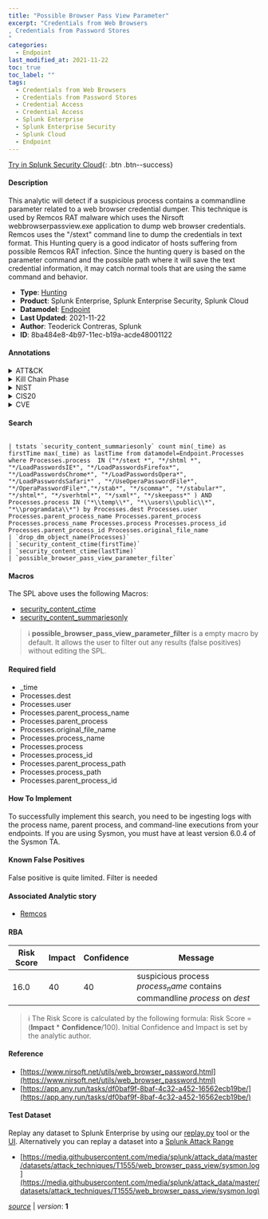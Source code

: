 ```yaml
---
title: "Possible Browser Pass View Parameter"
excerpt: "Credentials from Web Browsers
, Credentials from Password Stores
"
categories:
  - Endpoint
last_modified_at: 2021-11-22
toc: true
toc_label: ""
tags:
  - Credentials from Web Browsers
  - Credentials from Password Stores
  - Credential Access
  - Credential Access
  - Splunk Enterprise
  - Splunk Enterprise Security
  - Splunk Cloud
  - Endpoint
---
```




[Try in Splunk Security Cloud](https://www.splunk.com/en_us/products/cyber-security.html){: .btn .btn--success}

#### Description

This analytic will detect if a suspicious process contains a commandline parameter related to a web browser credential dumper. This technique is used by Remcos RAT malware which uses the Nirsoft webbrowserpassview.exe application to dump web browser credentials. Remcos uses the "/stext" command line to dump the credentials in text format. This Hunting query is a good indicator of hosts suffering from possible Remcos RAT infection. Since the hunting query is based on the parameter command and the possible path where it will save the text credential information, it may catch normal tools that are using the same command and behavior.

- **Type**: [Hunting](https://github.com/splunk/security_content/wiki/Detection-Analytic-Types)
- **Product**: Splunk Enterprise, Splunk Enterprise Security, Splunk Cloud
- **Datamodel**: [Endpoint](https://docs.splunk.com/Documentation/CIM/latest/User/Endpoint)
- **Last Updated**: 2021-11-22
- **Author**: Teoderick Contreras, Splunk
- **ID**: 8ba484e8-4b97-11ec-b19a-acde48001122


#### Annotations

<details>
  <summary>ATT&CK</summary>

<div markdown="1">


| ID             | Technique        |  Tactic             |
| -------------- | ---------------- |-------------------- |
| [T1555.003](https://attack.mitre.org/techniques/T1555/003/) | Credentials from Web Browsers | Credential Access |

| [T1555](https://attack.mitre.org/techniques/T1555/) | Credentials from Password Stores | Credential Access |

</div>
</details>


<details>
  <summary>Kill Chain Phase</summary>

<div markdown="1">

* Exploitation


</div>
</details>


<details>
  <summary>NIST</summary>

<div markdown="1">



</div>
</details>

<details>
  <summary>CIS20</summary>

<div markdown="1">



</div>
</details>

<details>
  <summary>CVE</summary>

<div markdown="1">


</div>
</details>

#### Search 

```

| tstats `security_content_summariesonly` count min(_time) as firstTime max(_time) as lastTime from datamodel=Endpoint.Processes where Processes.process  IN ("*/stext *", "*/shtml *", "*/LoadPasswordsIE*", "*/LoadPasswordsFirefox*", "*/LoadPasswordsChrome*", "*/LoadPasswordsOpera*", "*/LoadPasswordsSafari*" , "*/UseOperaPasswordFile*", "*/OperaPasswordFile*","*/stab*", "*/scomma*", "*/stabular*", "*/shtml*", "*/sverhtml*", "*/sxml*", "*/skeepass*" ) AND Processes.process IN ("*\\temp\\*", "*\\users\\public\\*", "*\\programdata\\*") by Processes.dest Processes.user Processes.parent_process_name Processes.parent_process Processes.process_name Processes.process Processes.process_id Processes.parent_process_id Processes.original_file_name 
| `drop_dm_object_name(Processes)` 
| `security_content_ctime(firstTime)` 
| `security_content_ctime(lastTime)` 
| `possible_browser_pass_view_parameter_filter`
```

#### Macros
The SPL above uses the following Macros:
* [security_content_ctime](https://github.com/splunk/security_content/blob/develop/macros/security_content_ctime.yml)
* [security_content_summariesonly](https://github.com/splunk/security_content/blob/develop/macros/security_content_summariesonly.yml)

> :information_source:
> **possible_browser_pass_view_parameter_filter** is a empty macro by default. It allows the user to filter out any results (false positives) without editing the SPL.

#### Required field
* _time
* Processes.dest
* Processes.user
* Processes.parent_process_name
* Processes.parent_process
* Processes.original_file_name
* Processes.process_name
* Processes.process
* Processes.process_id
* Processes.parent_process_path
* Processes.process_path
* Processes.parent_process_id


#### How To Implement
To successfully implement this search, you need to be ingesting logs with the process name, parent process, and command-line executions from your endpoints. If you are using Sysmon, you must have at least version 6.0.4 of the Sysmon TA.

#### Known False Positives
False positive is quite limited. Filter is needed

#### Associated Analytic story
* [Remcos](/stories/remcos)




#### RBA

| Risk Score  | Impact      | Confidence   | Message      |
| ----------- | ----------- |--------------|--------------|
| 16.0 | 40 | 40 | suspicious process $process_name$ contains commandline $process$ on $dest$ |


> :information_source:
> The Risk Score is calculated by the following formula: Risk Score = (**Impact** * **Confidence**/100). Initial Confidence and Impact is set by the analytic author. 

#### Reference

* [https://www.nirsoft.net/utils/web_browser_password.html](https://www.nirsoft.net/utils/web_browser_password.html)
* [https://app.any.run/tasks/df0baf9f-8baf-4c32-a452-16562ecb19be/](https://app.any.run/tasks/df0baf9f-8baf-4c32-a452-16562ecb19be/)



#### Test Dataset
Replay any dataset to Splunk Enterprise by using our [replay.py](https://github.com/splunk/attack_data#using-replaypy) tool or the [UI](https://github.com/splunk/attack_data#using-ui).
Alternatively you can replay a dataset into a [Splunk Attack Range](https://github.com/splunk/attack_range#replay-dumps-into-attack-range-splunk-server)


* [https://media.githubusercontent.com/media/splunk/attack_data/master/datasets/attack_techniques/T1555/web_browser_pass_view/sysmon.log](https://media.githubusercontent.com/media/splunk/attack_data/master/datasets/attack_techniques/T1555/web_browser_pass_view/sysmon.log)



[*source*](https://github.com/splunk/security_content/tree/develop/detections/endpoint/possible_browser_pass_view_parameter.yml) \| *version*: **1**